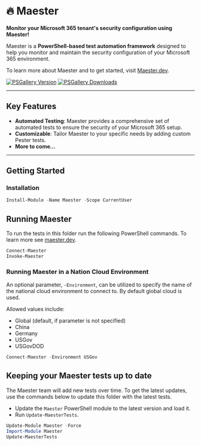 # 🔥 Maester

**Monitor your Microsoft 365 tenant's security configuration using Maester!**

Maester is a **PowerShell-based test automation framework** designed to help you monitor and maintain the security configuration of your Microsoft 365 environment.

To learn more about Maester and to get started, visit [Maester.dev](https://maester.dev).

[![PSGallery Version](https://img.shields.io/powershellgallery/v/maester.svg?style=flat&logo=powershell&label=PSGallery%20Version)](https://www.powershellgallery.com/packages/maester) [![PSGallery Downloads](https://img.shields.io/powershellgallery/dt/maester.svg?style=flat&logo=powershell&label=PSGallery%20Downloads)](https://www.powershellgallery.com/packages/maester)

---

## Key Features

- **Automated Testing**: Maester provides a comprehensive set of automated tests to ensure the security of your Microsoft 365 setup.
- **Customizable**: Tailor Maester to your specific needs by adding custom Pester tests.
- **More to come...**
---

## Getting Started

### Installation

```powershell
Install-Module -Name Maester -Scope CurrentUser
```

## Running Maester

To run the tests in this folder run the following PowerShell commands. To learn more see [maester.dev](https://maester.dev).

```powershell
Connect-Maester
Invoke-Maester
```

### Running Maester in a Nation Cloud Environment

An optional parameter, `-Environment`, can be utilized to specify the name of the national cloud environment to connect to. By default global cloud is used.

Allowed values include:

- Global (default, if parameter is not specified)
- China
- Germany
- USGov
- USGovDOD

```powershell
Connect-Maester -Environment USGov
```


## Keeping your Maester tests up to date

The Maester team will add new tests over time. To get the latest updates, use the commands below to update this folder with the latest tests.

- Update the `Maester` PowerShell module to the latest version and load it.
- Run `Update-MaesterTests`.

```powershell
Update-Module Maester -Force
Import-Module Maester
Update-MaesterTests
```
